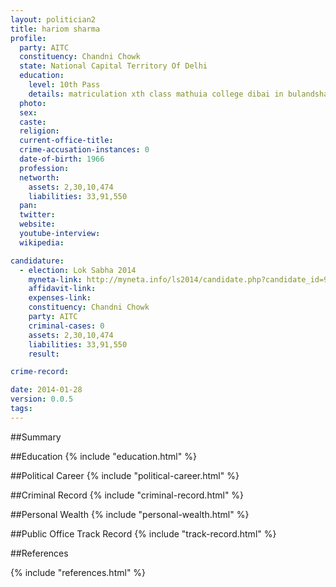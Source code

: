 ```yaml
---
layout: politician2
title: hariom sharma
profile: 
  party: AITC
  constituency: Chandni Chowk
  state: National Capital Territory Of Delhi
  education: 
    level: 10th Pass
    details: matriculation xth class mathuia college dibai in bulandshahar year 1984
  photo: 
  sex: 
  caste: 
  religion: 
  current-office-title: 
  crime-accusation-instances: 0
  date-of-birth: 1966
  profession: 
  networth: 
    assets: 2,30,10,474
    liabilities: 33,91,550
  pan: 
  twitter: 
  website: 
  youtube-interview: 
  wikipedia: 

candidature: 
  - election: Lok Sabha 2014
    myneta-link: http://myneta.info/ls2014/candidate.php?candidate_id=973
    affidavit-link: 
    expenses-link: 
    constituency: Chandni Chowk 
    party: AITC
    criminal-cases: 0
    assets: 2,30,10,474
    liabilities: 33,91,550
    result:  

crime-record: 

date: 2014-01-28
version: 0.0.5
tags: 
---
```

##Summary


##Education
{% include "education.html" %}


##Political Career
{% include "political-career.html" %}


##Criminal Record
{% include "criminal-record.html" %}


##Personal Wealth
{% include "personal-wealth.html" %}


##Public Office Track Record
{% include "track-record.html" %}


##References


{% include "references.html" %}